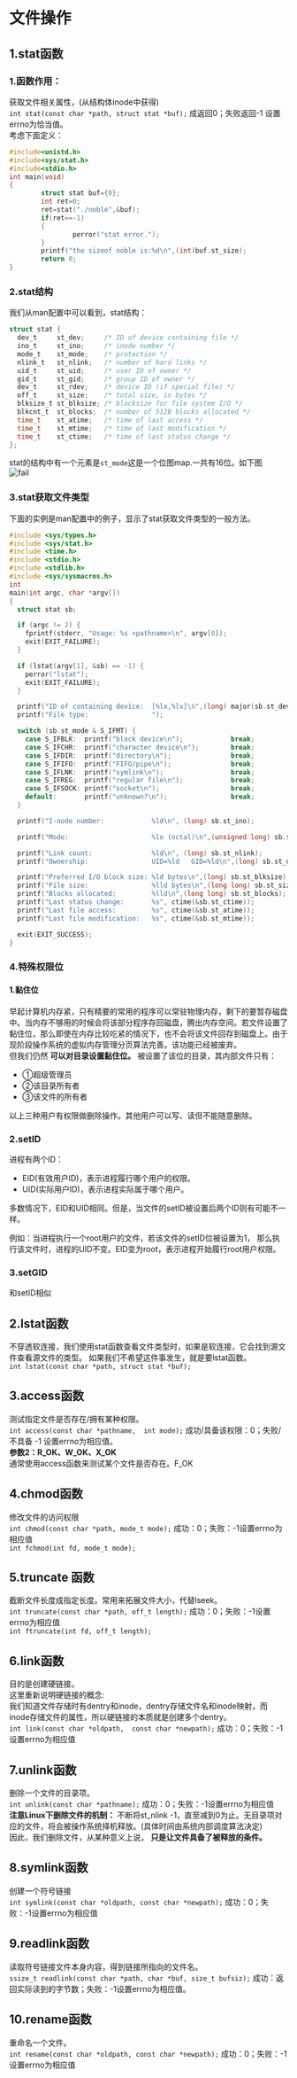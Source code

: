 # 文件操作
## 1.stat函数
### 1.函数作用：
获取文件相关属性，(从结构体inode中获得)<br>
``int stat(const char *path, struct stat *buf);`` 	成返回0；失败返回-1 设置errno为恰当值。<br>
考虑下面定义：<br>
```c
#include<unistd.h>
#include<sys/stat.h>
#include<stdio.h>
int main(void)
{
        struct stat buf={0};
        int ret=0;
        ret=stat("./noble",&buf);
        if(ret==-1)
        {
                perror("stat error.");
        }
        printf("the sizeof noble is:%d\n",(int)buf.st_size);
        return 0;
}
```
### 2.stat结构
我们从man配置中可以看到，stat结构：<br>
```c
struct stat {
  dev_t     st_dev;     /* ID of device containing file */
  ino_t     st_ino;     /* inode number */
  mode_t    st_mode;    /* protection */
  nlink_t   st_nlink;   /* number of hard links */
  uid_t     st_uid;     /* user ID of owner */
  gid_t     st_gid;     /* group ID of owner */
  dev_t     st_rdev;    /* device ID (if special file) */
  off_t     st_size;    /* total size, in bytes */
  blksize_t st_blksize; /* blocksize for file system I/O */
  blkcnt_t  st_blocks;  /* number of 512B blocks allocated */
  time_t    st_atime;   /* time of last access */
  time_t    st_mtime;   /* time of last modification */
  time_t    st_ctime;   /* time of last status change */
};
```
stat的结构中有一个元素是``st_mode``这是一个位图map.一共有16位。如下图<br>
![fail](img/7.1.PNG)<br>
### 3.stat获取文件类型
下面的实例是man配置中的例子，显示了stat获取文件类型的一般方法。<br>

```c
#include <sys/types.h>
#include <sys/stat.h>
#include <time.h>
#include <stdio.h>
#include <stdlib.h>
#include <sys/sysmacros.h>
int
main(int argc, char *argv[])
{
  struct stat sb;

  if (argc != 2) {
    fprintf(stderr, "Usage: %s <pathname>\n", argv[0]);
    exit(EXIT_FAILURE);
  }

  if (lstat(argv[1], &sb) == -1) {
    perror("lstat");
    exit(EXIT_FAILURE);
  }

  printf("ID of containing device:  [%lx,%lx]\n",(long) major(sb.st_dev), (long) minor(sb.st_dev));
  printf("File type:                ");

  switch (sb.st_mode & S_IFMT) {
    case S_IFBLK:  printf("block device\n");            break;
    case S_IFCHR:  printf("character device\n");        break;
    case S_IFDIR:  printf("directory\n");               break;
    case S_IFIFO:  printf("FIFO/pipe\n");               break;
    case S_IFLNK:  printf("symlink\n");                 break;
    case S_IFREG:  printf("regular file\n");            break;
    case S_IFSOCK: printf("socket\n");                  break;
    default:       printf("unknown?\n");                break;
  }

  printf("I-node number:            %ld\n", (long) sb.st_ino);

  printf("Mode:                     %lo (octal)\n",(unsigned long) sb.st_mode);

  printf("Link count:               %ld\n", (long) sb.st_nlink);
  printf("Ownership:                UID=%ld   GID=%ld\n",(long) sb.st_uid, (long) sb.st_gid);

  printf("Preferred I/O block size: %ld bytes\n",(long) sb.st_blksize);
  printf("File size:                %lld bytes\n",(long long) sb.st_size);
  printf("Blocks allocated:         %lld\n",(long long) sb.st_blocks);
  printf("Last status change:       %s", ctime(&sb.st_ctime));
  printf("Last file access:         %s", ctime(&sb.st_atime));
  printf("Last file modification:   %s", ctime(&sb.st_mtime));

  exit(EXIT_SUCCESS);
}
```

### 4.特殊权限位
#### 1.黏住位
早起计算机内存紧，只有精要的常用的程序可以常驻物理内存，剩下的要暂存磁盘中。当内存不够用的时候会将该部分程序存回磁盘，腾出内存空间。若文件设置了黏住位，那么即使在内存比较吃紧的情况下，也不会将该文件回存到磁盘上。由于现阶段操作系统的虚拟内存管理分页算法完善。该功能已经被废弃。<br>
但我们仍然 __可以对目录设置黏住位。__ 被设置了该位的目录，其内部文件只有：<br>

- ①超级管理员
- ②该目录所有者
- ③该文件的所有者 <br>


以上三种用户有权限做删除操作。其他用户可以写、读但不能随意删除。<br>

### 2.setID
进程有两个ID：<br>
- EID(有效用户ID)，表示进程履行哪个用户的权限。
- UID(实际用户ID)，表示进程实际属于哪个用户。

多数情况下，EID和UID相同。但是，当文件的setID被设置后两个ID则有可能不一样。<br>

例如：当进程执行一个root用户的文件，若该文件的setID位被设置为1， 那么执行该文件时，进程的UID不变。EID变为root，表示进程开始履行root用户权限。<br>

### 3.setGID
和setID相似


## 2.lstat函数
不穿透软连接，我们使用stat函数查看文件类型时，如果是软连接，它会找到源文件查看源文件的类型。
如果我们不希望这件事发生，就是要lstat函数。<br>
``int lstat(const char *path, struct stat *buf);``<br>


## 3.access函数
测试指定文件是否存在/拥有某种权限。<br>
``int access(const char *pathname,  int mode);`` 成功/具备该权限：0；失败/不具备 -1 设置errno为相应值。<br>
__参数2：R_OK、W_OK、X_OK__<br>
	通常使用access函数来测试某个文件是否存在。F_OK	<br>

## 4.chmod函数
修改文件的访问权限<br>
``int chmod(const char *path, mode_t mode);``		成功：0；失败：-1设置errno为相应值<br>
``int fchmod(int fd, mode_t mode);``<br>

## 5.truncate 函数
截断文件长度成指定长度。常用来拓展文件大小，代替lseek。<br>
 ``int truncate(const char *path, off_t length);``	成功：0；失败：-1设置errno为相应值<br>
``int ftruncate(int fd, off_t length);``<br>

## 6.link函数
目的是创建硬链接。<br>
这里重新说明硬链接的概念:<br>
我们知道文件存储时有dentry和inode，dentry存储文件名和inode映射，而inode存储文件的属性，所以硬链接的本质就是创建多个dentry。<br>
``int link(const char *oldpath,  const char *newpath);``	成功：0；失败：-1设置errno为相应值<br>

## 7.unlink函数
删除一个文件的目录项。<br>
``int unlink(const char *pathname);``	成功：0；失败：-1设置errno为相应值<br>
__注意Linux下删除文件的机制：__ 不断将st_nlink -1，直至减到0为止。无目录项对应的文件，将会被操作系统择机释放。(具体时间由系统内部调度算法决定)<br>
因此，我们删除文件，从某种意义上说， __只是让文件具备了被释放的条件。__<br>


## 8.symlink函数
创建一个符号链接<br>
``int symlink(const char *oldpath, const char *newpath);``	成功：0；失败：-1设置errno为相应值<br>

## 9.readlink函数
读取符号链接文件本身内容，得到链接所指向的文件名。<br>
``ssize_t readlink(const char *path, char *buf, size_t bufsiz);``	成功：返回实际读到的字节数；失败：-1设置errno为相应值。<br>

## 10.rename函数
重命名一个文件。<br>
``int rename(const char *oldpath, const char *newpath);`` 成功：0；失败：-1设置errno为相应值<br>
